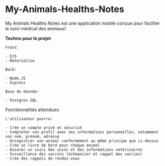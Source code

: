 # My-Animals-Healths-Notes 

My Animals Healths Notes est une application mobile conçue pour faciliter le suivi médical des animaux!

**Techno pour le projet** 

    Front:

    - EJS
    - Materialize

    Back:

    - Node.JS
    - Express

    Base de donnée:

    - Postgres SQL

Fonctionnalités attendues:

    L'utilisateur pourra:

    - Crée un compte privé et sécurisé
    - Compléter son profil avec ses informations personnelles, notamment son nom, prénom, adresse
    - Enregistrer son animal conformément au même principe que ci-dessus
    - Crée un livre de bord pour chaque animal
    - Assurer un suivi des soins et des informations vétérinaires
    - Surveillance des vaccins (échéancier et rappel des vaccins)
    - Crée des rappels de rendez-vous